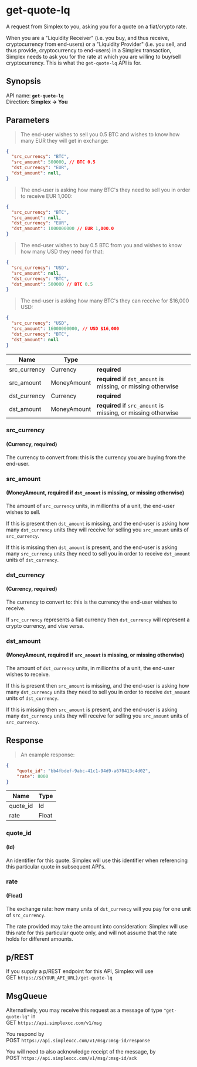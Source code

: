 # get-quote-lq #

A request from Simplex to you, asking you for a quote on a fiat/crypto rate.

When you are a "Liquidity Receiver" (i.e. you buy, and thus receive, cryptocurrency from end-users) or a "Liquidity Provider" (i.e. you sell, and thus provide, cryptocurrency to end-users) in a Simplex transaction, Simplex needs to ask you for the rate at which you are willing to buy/sell cryptocurrency. This is what the `get-quote-lq` API is for.

## Synopsis ##

API name: **`get-quote-lq`**  
Direction: **Simplex &rarr; You**

## Parameters ##

> The end-user wishes to sell you 0.5 BTC and wishes to know how many EUR they will get in exchange:

```json
{
  "src_currency": "BTC",
  "src_amount": 500000, // BTC 0.5
  "dst_currency": "EUR",
  "dst_amount": null,
}
```

> The end-user is asking how many BTC's they need to sell you in order to receive EUR 1,000:

```json
{
  "src_currency": "BTC",
  "src_amount": null,
  "dst_currency": "EUR",
  "dst_amount": 1000000000 // EUR 1,000.0
}
```

> The end-user wishes to buy 0.5 BTC from you and wishes to know how many USD they need for that:

```json
{
  "src_currency": "USD",
  "src_amount": null,
  "dst_currency": "BTC",
  "dst_amount": 500000 // BTC 0.5
}
```

> The end-user is asking how many BTC's they can receive for $16,000 USD:

```json
{
  "src_currency": "USD",
  "src_amount": 16000000000, // USD $16,000
  "dst_currency": "BTC",
  "dst_amount": null
}
```

Name         | Type        |   |
-------------| ----------- | - |
src_currency | Currency    | **required**
src_amount   | MoneyAmount | **required** if `dst_amount` is missing, or missing otherwise
dst_currency | Currency    | **required**
dst_amount   | MoneyAmount | **required** if `src_amount` is missing, or missing otherwise

### src_currency ###
#### (Currency, **required**)

The currency to convert from: this is the currency you are buying from the end-user.

### src_amount ###
#### (MoneyAmount, **required** if `dst_amount` is missing, or missing otherwise)

The amount of `src_currency` units, in millionths of a unit, the end-user wishes to sell.

If this is present then `dst_amount` is missing, and the end-user is asking how many `dst_currency` units they will receive for selling you `src_amount` units of `src_currency`.

If this is missing then `dst_amount` is present, and the end-user is asking many `src_currency` units they need to sell you in order to receive `dst_amount` units of `dst_currency`.

### dst_currency ###
#### (Currency, **required**)

The currency to convert to: this is the currency the end-user wishes to receive.

If `src_currency` represents a fiat currency then `dst_currency` will represent a crypto currency, and vise versa.

### dst_amount ###
#### (MoneyAmount, **required** if `src_amount` is missing, or missing otherwise)

The amount of `dst_currency` units, in millionths of a unit, the end-user wishes to receive.

If this is present then `src_amount` is missing, and the end-user is asking how many `dst_currency` units they need to sell you in order to receive `dst_amount` units of `dst_currency`.

If this is missing then `src_amount` is present, and the end-user is asking many `dst_currency` units they will receive for selling you `src_amount` units of `src_currency`.

## Response ##

> An example response:

```json
{
    "quote_id": "bb4fbdef-9abc-41c1-94d9-a670413c4d02",
    "rate": 8000
}
```

Name     | Type
-------- | ----
quote_id | Id
rate     | Float

### quote_id ###
#### (Id)

An identifier for this quote. Simplex will use this identifier when referencing this particular quote in subsequent API's.

### rate ###
#### (Float)

The exchange rate: how many units of `dst_currency` will you pay for one unit of `src_currency`.

The rate provided may take the amount into consideration: Simplex will use this rate for this particular quote only, and will not assume that the rate holds for different amounts.

## p/REST ##

If you supply a p/REST endpoint for this API, Simplex will use  
<span class="http-verb http-get">GET</span> `https://${YOUR_API_URL}/get-quote-lq`

## MsgQueue ##

Alternatively, you may receive this request as a message of type `"get-quote-lq"` in  
<span class="http-verb http-get">GET</span> `https://api.simplexcc.com/v1/msg`

You respond by  
<span class="http-verb http-post">POST</span> `https://api.simplexcc.com/v1/msg/:msg-id/response`

You will need to also acknowledge receipt of the message, by  
<span class="http-verb http-post">POST</span> `https://api.simplexcc.com/v1/msg/:msg-id/ack`

[modeline]: # ( vim: set ts=2 sw=2 expandtab wrap linebreak: )

